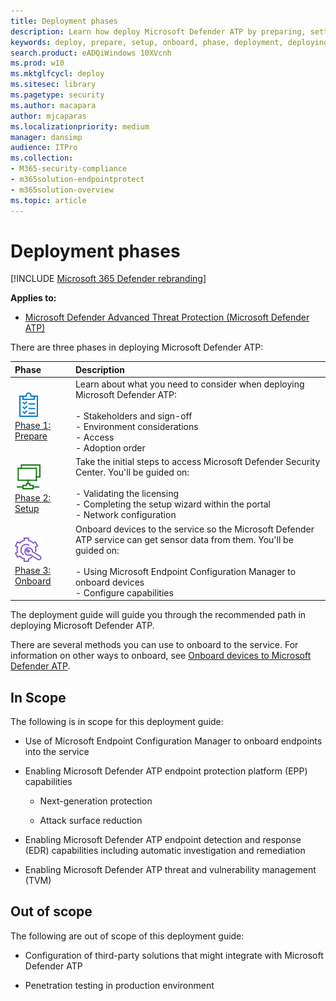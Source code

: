 ```yaml
---
title: Deployment phases
description: Learn how deploy Microsoft Defender ATP by preparing, setting up, and onboarding endpoints to that service
keywords: deploy, prepare, setup, onboard, phase, deployment, deploying, adoption, configuring
search.product: eADQiWindows 10XVcnh
ms.prod: w10
ms.mktglfcycl: deploy
ms.sitesec: library
ms.pagetype: security
ms.author: macapara
author: mjcaparas
ms.localizationpriority: medium
manager: dansimp
audience: ITPro
ms.collection: 
- M365-security-compliance
- m365solution-endpointprotect
- m365solution-overview  
ms.topic: article
---
```


# Deployment phases

[!INCLUDE [Microsoft 365 Defender rebranding](../../includes/microsoft-defender.md)]

**Applies to:**
- [Microsoft Defender Advanced Threat Protection (Microsoft Defender ATP)](https://go.microsoft.com/fwlink/p/?linkid=2146631)


There are three phases in deploying Microsoft Defender ATP:

|Phase | Description | 
|:-------|:-----|
| ![Phase 1: Prepare](images/prepare.png)<br>[Phase 1: Prepare](prepare-deployment.md)| Learn about what you need to consider when deploying Microsoft Defender ATP: <br><br>- Stakeholders and sign-off <br> - Environment considerations <br>- Access <br> - Adoption order
|  ![Phase 2: Setup](images/setup.png) <br>[Phase 2: Setup](production-deployment.md)|  Take the initial steps to access Microsoft Defender Security Center. You'll be guided on:<br><br>- Validating the licensing <br>  - Completing the setup wizard within the portal<br>- Network configuration|
|  ![Phase 3: Onboard](images/onboard.png) <br>[Phase 3: Onboard](onboarding.md) | Onboard devices to the service so the Microsoft Defender ATP service can get sensor data from them. You'll be guided on:<br><br>- Using Microsoft Endpoint Configuration Manager to onboard devices<br>- Configure capabilities 



 The deployment guide will guide you through the recommended path in deploying Microsoft Defender ATP. 

There are several methods you can use to onboard to the service. For information on other ways to onboard, see [Onboard devices to Microsoft Defender ATP](onboard-configure.md).



## In Scope

The following is in scope for this deployment guide:

-   Use of Microsoft Endpoint Configuration Manager to onboard endpoints into the service

-   Enabling Microsoft Defender ATP endpoint protection platform (EPP)
    capabilities

    -   Next-generation protection

    -   Attack surface reduction

-   Enabling Microsoft Defender ATP endpoint detection and response (EDR)
    capabilities including automatic investigation and remediation

-   Enabling Microsoft Defender ATP threat and vulnerability management (TVM)


## Out of scope

The following are out of scope of this deployment guide:

-   Configuration of third-party solutions that might integrate with Microsoft
    Defender ATP

-   Penetration testing in production environment
